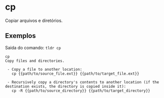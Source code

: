# cp

Copiar arquivos e diretórios.

## Exemplos


Saida do comando: `tldr cp`


```
cp
Copy files and directories.

 - Copy a file to another location:
   cp {{path/to/source_file.ext}} {{path/to/target_file.ext}}

 - Recursively copy a directory's contents to another location (if the destination exists, the directory is copied inside it):
   cp -R {{path/to/source_directory}} {{path/to/target_directory}}

```